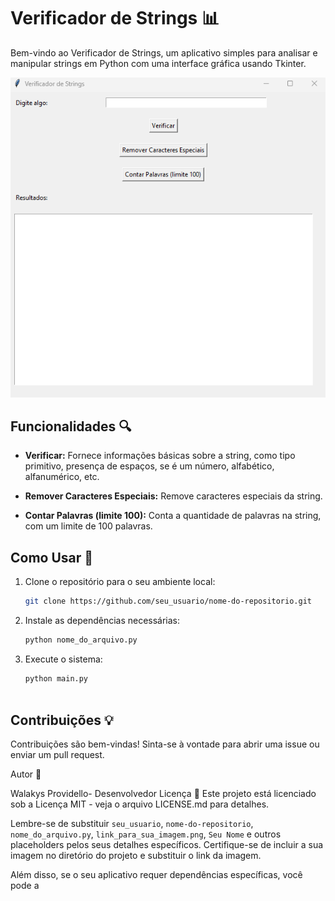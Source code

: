 # Verificador de Strings 📊

Bem-vindo ao Verificador de Strings, um aplicativo simples para analisar e manipular strings em Python com uma interface gráfica usando Tkinter.

<img src="https://github.com/WalakysProvidello/Verificador_String/blob/2148202b28c584d4083ebcd8b3fafe8211ac6fb4/imagem_2023-12-06_184855910.png"/>


## Funcionalidades 🔍

- **Verificar:** Fornece informações básicas sobre a string, como tipo primitivo, presença de espaços, se é um número, alfabético, alfanumérico, etc.

- **Remover Caracteres Especiais:** Remove caracteres especiais da string.

- **Contar Palavras (limite 100):** Conta a quantidade de palavras na string, com um limite de 100 palavras.

## Como Usar 🚀

1. Clone o repositório para o seu ambiente local:

   ```bash
   git clone https://github.com/seu_usuario/nome-do-repositorio.git

   
2. Instale as dependências necessárias:

   ```bash                                                                           
   python nome_do_arquivo.py                

3. Execute o sistema:

   ```bash
   python main.py



## Contribuições 💡
Contribuições são bem-vindas! Sinta-se à vontade para abrir uma issue ou enviar um pull request.

Autor 📝

Walakys Providello- Desenvolvedor
Licença 📄
Este projeto está licenciado sob a Licença MIT - veja o arquivo LICENSE.md para detalhes.


Lembre-se de substituir `seu_usuario`, `nome-do-repositorio`, `nome_do_arquivo.py`, `link_para_sua_imagem.png`, `Seu Nome` e outros placeholders pelos seus detalhes específicos. Certifique-se de incluir a sua imagem no diretório do projeto e substituir o link da imagem.

Além disso, se o seu aplicativo requer dependências específicas, você pode a
